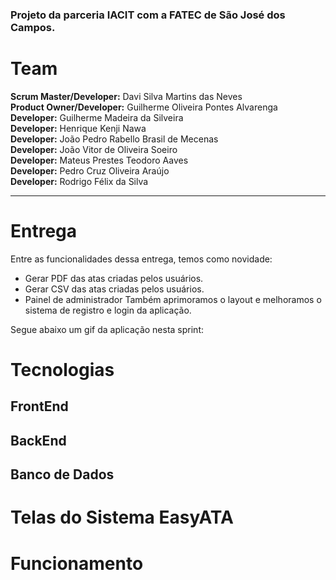 ### Projeto da parceria IACIT com a FATEC de São José dos Campos. 


# Team
**Scrum Master/Developer:** Davi Silva Martins das Neves  
**Product Owner/Developer:** Guilherme Oliveira Pontes Alvarenga  
**Developer:** Guilherme Madeira da Silveira  
**Developer:** Henrique Kenji Nawa  
**Developer:** João Pedro Rabello Brasil de Mecenas</br>
**Developer:** João Vitor de Oliveira Soeiro</br>
**Developer:** Mateus Prestes Teodoro Aaves</br>
**Developer:** Pedro Cruz Oliveira Araújo</br>
**Developer:** Rodrigo Félix da Silva 

<hr>

# Entrega
Entre as funcionalidades dessa entrega, temos como novidade:
  - Gerar PDF das atas criadas pelos usuários.
  - Gerar CSV das atas criadas pelos usuários.
  - Painel de administrador
  Também aprimoramos o layout e melhoramos o sistema de registro e login da aplicação.
  
  Segue abaixo um gif da aplicação nesta sprint:

# Tecnologias
## FrontEnd

## BackEnd

## Banco de Dados 

# Telas do Sistema EasyATA


# Funcionamento 
